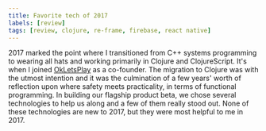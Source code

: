 ```yaml
---
title: Favorite tech of 2017
labels: [review]
tags: [review, clojure, re-frame, firebase, react native]
---
```


2017 marked the point where I transitioned from C++ systems programming to
wearing all hats and working primarily in Clojure and ClojureScript. It's when I
joined [OkLetsPlay](https://okletsplay.com) as a co-founder. The migration to
Clojure was with the utmost intention and it was the culmination of a few years'
worth of reflection upon where safety meets practicality, in terms of functional
programming. In building our flagship product beta, we chose several
technologies to help us along and a few of them really stood out. None of these
technologies are new to 2017, but they were most helpful to me in 2017.
